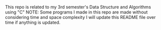 This repo is related to my 3rd semester's Data Structure and Algorithms using "C"
NOTE: Some programs I made in this repo are made without considering time and space complexity
I will update this README file over time if anything is updated.
